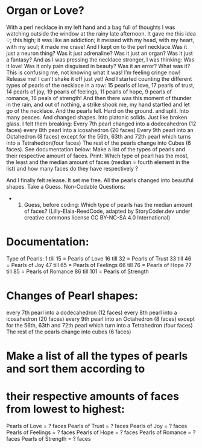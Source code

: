 # Organ or Love?

With a perl necklace in my left hand and a bag full of thoughts I was watching outside the window at the rainy late afternoon. It gave me this idea 💡; this high; it was like an addiction; it messed with my head, with my heart, with my soul; it made me crave! And I kept on to the perl necklace.Was it just a neuron thing? Was it just adrenaline? Was it just an organ? Was it just a fantasy?
And as I was pressing the necklace stronger, I was thinking: Was it love! Was it only pain disguised in beauty? Was it an error? What was it? This is confusing me, not knowing what it was! I’m feeling cringe now! Release me! I can’t shake it off just yet!
And I started counting the different types of pearls of the necklace in a row: 15 pearls of love, 17 pearls of trust, 14 pearls of joy, 19 pearls of feelings, 11 pearls of hope, 9 pearls of romance, 16 peals of strength!
And then there was this moment of thunder in the rain, and out of nothing, a strike shook me, my hand startled and let go of the necklace. And the pearls fell. Hard on the ground. and split. Into many peaces. And changed shapes. Into platonic solids. Just like broken glass. I felt them breaking:
Every 7th pearl changed into a dodecahedron (12 faces)
every 8th pearl into a icosahedron (20 faces)
Every 9th pearl into an Octahedron (8 faces)
except for the 56th, 63th and 72th pearl which turns into a Tetrahedron(four faces)
The rest of the pearls change into Cubes (6 faces).
See documentation below: Make a list of the types of pearls and their respective amount of faces. Print: Which type of pearl has the most, the least and the median amount of faces (median = fourth element in the list) and how many faces do they have respectively ?

And I finally felt release. It set me free. All the pearls changed into beautiful shapes.
Take a Guess. Non-Codable Questions:
- 1) Guess, before coding: Which type of pearls has the median amount of faces?
(Lilly-Elaia-ReedCode, adapted by StoryCoder.dev under creative commons license CC BY-NC-SA 4.0 International)

# Documentation:
Type of Pearls:
1 till 15 = Pearls of Love 
16 till 32 = Pearls of Trust
33 till 46 = Pearls of Joy
47 till 65 = Pearls of Feelings
66 till 76 = Pearls of Hope
77 till 85 = Pearls of Romance
86 till 101 = Pearls of Strength

# Changes of Pearl shapes: 
every 7th pearl into a dodecahedron (12 faces)
every 8th pearl into a icosahedron (20 faces) 
every 9th pearl into an Octahedron (8 faces) 
except for the 56th, 63th and 72th pearl which turn into a Tetrahedron (four faces) 
The rest of the pearls change into cubes (6 faces)

# Make a list of all the types of pearls and sort them according to 
# their respective amounts of faces from lowest to highest:
Pearls of Love = ? faces
Pearls of Trust = ? faces
Pearls of Joy = ? faces
Pearls of Feelings = ? faces
Pearls of Hope = ? faces
Pearls of Romance = ? faces
Pearls of Strength = ? faces
